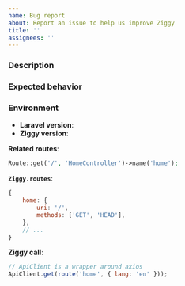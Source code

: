 ```yaml
---
name: Bug report
about: Report an issue to help us improve Ziggy
title: ''
assignees: ''
---
```


### Description

<!-- Provide a clear and concise description of the current behaviour and what the bug is. -->

### Expected behavior

<!-- Provide a clear and concise description of what you expected to happen. -->

### Environment

<!-- Include ALL of the information below: -->

- **Laravel version**: 
- **Ziggy version**: 

**Related routes**:

<!-- The route with the issue, from your Laravel routes file. E.g.: -->

```php
Route::get('/', 'HomeController')->name('home');
```

**`Ziggy.routes`**:

<!-- In your browser console/devtools, run `Ziggy.routes` and paste the result here. E.g.: -->

```js
{
    home: {
        uri: '/',
        methods: ['GET', 'HEAD'],
    },
    // ...
}
```

**Ziggy call**:

<!-- Show where and how you're using Ziggy when this bug occurs. E.g.: -->

```js
// ApiClient is a wrapper around axios
ApiClient.get(route('home', { lang: 'en' }));
```
